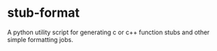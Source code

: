 # stub-format
A python utility script for generating c or c++ function stubs and other simple formatting jobs.
